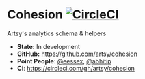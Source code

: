 # Cohesion [![CircleCI](https://circleci.com/gh/artsy/cohesion.svg?style=svg)](https://circleci.com/gh/artsy/cohesion)

Artsy's analytics schema &amp; helpers

* **State:** In development
* **GitHub:** https://github.com/artsy/cohesion
* **Point People**: [@eessex](https://github.com/eessex), [@abhitip](https://github.com/abhitip)
* **Ci**: https://circleci.com/gh/artsy/cohesion
